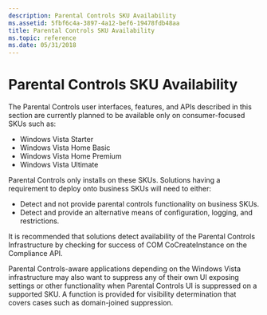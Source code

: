 ```yaml
---
description: Parental Controls SKU Availability
ms.assetid: 5fbf6c4a-3897-4a12-bef6-19478fdb48aa
title: Parental Controls SKU Availability
ms.topic: reference
ms.date: 05/31/2018
---
```


# Parental Controls SKU Availability

The Parental Controls user interfaces, features, and APIs described in this section are currently planned to be available only on consumer-focused SKUs such as:

-   Windows Vista Starter
-   Windows Vista Home Basic
-   Windows Vista Home Premium
-   Windows Vista Ultimate

Parental Controls only installs on these SKUs. Solutions having a requirement to deploy onto business SKUs will need to either:

-   Detect and not provide parental controls functionality on business SKUs.
-   Detect and provide an alternative means of configuration, logging, and restrictions.

It is recommended that solutions detect availability of the Parental Controls Infrastructure by checking for success of COM CoCreateInstance on the Compliance API.

Parental Controls-aware applications depending on the Windows Vista infrastructure may also want to suppress any of their own UI exposing settings or other functionality when Parental Controls UI is suppressed on a supported SKU. A function is provided for visibility determination that covers cases such as domain-joined suppression.

 

 



